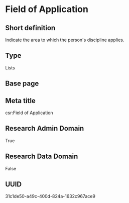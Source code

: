 # Field of Application
## Short definition
Indicate the area to which the person's discipline applies.
## Type
Lists
## Base page
[](../Objects/.md)
## Meta title
csr:Field of Application
## Research Admin Domain
True
## Research Data Domain
False
## UUID
31c1de50-a49c-400d-824a-1632c967ace9
